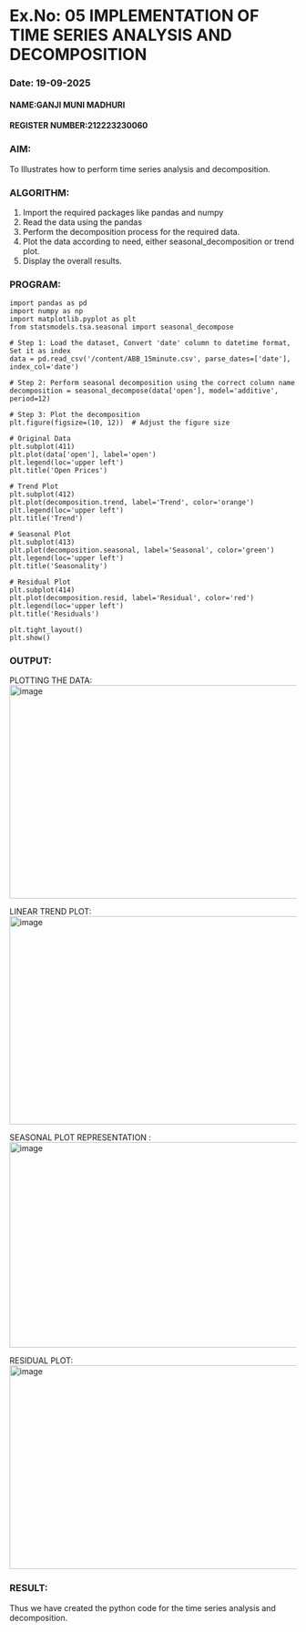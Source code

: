 # Ex.No: 05  IMPLEMENTATION OF TIME SERIES ANALYSIS AND DECOMPOSITION
### Date: 19-09-2025
#### NAME:GANJI MUNI MADHURI
#### REGISTER NUMBER:212223230060

### AIM:
To Illustrates how to perform time series analysis and decomposition.

### ALGORITHM:
1. Import the required packages like pandas and numpy
2. Read the data using the pandas
3. Perform the decomposition process for the required data.
4. Plot the data according to need, either seasonal_decomposition or trend plot.
5. Display the overall results.

### PROGRAM:

```
import pandas as pd
import numpy as np
import matplotlib.pyplot as plt
from statsmodels.tsa.seasonal import seasonal_decompose

# Step 1: Load the dataset, Convert 'date' column to datetime format, Set it as index
data = pd.read_csv('/content/ABB_15minute.csv', parse_dates=['date'], index_col='date')

# Step 2: Perform seasonal decomposition using the correct column name
decomposition = seasonal_decompose(data['open'], model='additive', period=12)

# Step 3: Plot the decomposition
plt.figure(figsize=(10, 12))  # Adjust the figure size

# Original Data
plt.subplot(411)
plt.plot(data['open'], label='open')
plt.legend(loc='upper left')
plt.title('Open Prices')

# Trend Plot
plt.subplot(412)
plt.plot(decomposition.trend, label='Trend', color='orange')
plt.legend(loc='upper left')
plt.title('Trend')

# Seasonal Plot
plt.subplot(413)
plt.plot(decomposition.seasonal, label='Seasonal', color='green')
plt.legend(loc='upper left')
plt.title('Seasonality')

# Residual Plot
plt.subplot(414)
plt.plot(decomposition.resid, label='Residual', color='red')
plt.legend(loc='upper left')
plt.title('Residuals')

plt.tight_layout()
plt.show()

```

### OUTPUT:

PLOTTING THE DATA:
<img width="1235" height="375" alt="image" src="https://github.com/user-attachments/assets/91006b95-8c32-4811-a33b-abffb52913e4" />

LINEAR TREND PLOT:
<img width="1222" height="366" alt="image" src="https://github.com/user-attachments/assets/7567347c-3a53-45e7-a755-abf78b78831e" />

SEASONAL PLOT REPRESENTATION :
<img width="1228" height="361" alt="image" src="https://github.com/user-attachments/assets/b6fe7b68-4a30-46a8-81f9-b214ff7ae773" />


RESIDUAL PLOT:
<img width="1221" height="358" alt="image" src="https://github.com/user-attachments/assets/d95c839a-0956-404e-a7d4-d8c25fb95edf" />


### RESULT:
Thus we have created the python code for the time series analysis and decomposition.
